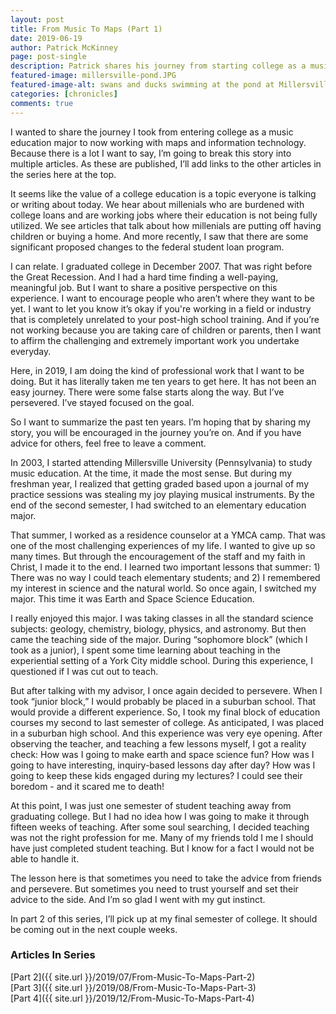 ```yaml
---
layout: post
title: From Music To Maps (Part 1)
date: 2019-06-19
author: Patrick McKinney
page: post-single
description: Patrick shares his journey from starting college as a music education major to realizing he did not want to teach.  Sometimes you should take other people's advice.  But other times you must trust your instinct. This is a multi-part series.
featured-image: millersville-pond.JPG
featured-image-alt: swans and ducks swimming at the pond at Millersville University
categories: [chronicles]
comments: true
---
```


I wanted to share the journey I took from entering college as a music education major to now working with maps and information technology.  Because there is a lot I want to say, I’m going to break this story into multiple articles.  As these are published, I’ll add links to the other articles in the series here at the top.

It seems like the value of a college education is a topic everyone is talking or writing about today.  We hear about millenials who are burdened with college loans and are working jobs where their education is not being fully utilized.  We see articles that talk about how millenials are putting off having children or buying a home.  And more recently, I saw that there are some significant proposed changes to the federal student loan program.

I can relate.  I graduated college in December 2007.  That was right before the Great Recession.  And I had a hard time finding a well-paying, meaningful job.  But I want to share a positive perspective on this experience.  I want to encourage people who aren’t where they want to be yet.  I want to let you know it’s okay if you're working in a field or industry that is completely unrelated to your post-high school training.  And if you’re not working because you are taking care of children or parents, then I want to affirm the challenging and extremely important work you undertake everyday.  

Here, in 2019, I am doing the kind of professional work that I want to be doing.  But it has literally taken me ten years to get here.  It has not been an easy journey.  There were some false starts along the way.  But I’ve persevered.  I’ve stayed focused on the goal.  

So I want to summarize the past ten years.  I’m hoping that by sharing my story, you will be encouraged in the journey you’re on.  And if you have advice for others, feel free to leave a comment.

In 2003, I started attending Millersville University (Pennsylvania) to study music education.  At the time, it made the most sense.  But during my freshman year, I realized that getting graded based upon a journal of my practice sessions was stealing my joy playing musical instruments.  By the end of the second semester, I had switched to an elementary education major.

That summer, I worked as a residence counselor at a YMCA camp.  That was one of the most challenging experiences of my life.  I wanted to give up so many times.  But through the encouragement of the staff and my faith in Christ, I made it to the end.  I learned two important lessons that summer: 1) There was no way I could teach elementary students; and 2) I remembered my interest in science and the natural world.  So once again, I switched my major.  This time it was Earth and Space Science Education.

I really enjoyed this major.  I was taking classes in all the standard science subjects: geology, chemistry, biology, physics, and astronomy.  But then came the teaching side of the major.  During “sophomore block” (which I took as a junior), I spent some time learning about teaching in the experiential setting of a York City middle school.  During this experience, I questioned if I was cut out to teach.

But after talking with my advisor, I once again decided to persevere.  When I took “junior block,” I would probably be placed in a suburban school.  That would provide a different experience.  So,  I took my final block of education courses my second to last semester of college.  As anticipated, I was placed in a suburban high school.  And this experience was very eye opening.  After observing the teacher, and teaching a few lessons myself, I got a reality check: How was I going to make earth and space science fun?  How was I going to have interesting, inquiry-based lessons day after day?  How was I going to keep these kids engaged during my lectures?  I could see their boredom - and it scared me to death!

At this point, I was just one semester of student teaching away from graduating college.  But I had no idea how I was going to make it through fifteen weeks of teaching.  After some soul searching, I decided teaching was not the right profession for me.  Many of my friends told I me I should have just completed student teaching.  But I know for a fact I would not be able to handle it.  

The lesson here is that sometimes you need to take the advice from friends and persevere.  But sometimes you need to trust yourself and set their advice to the side.  And I’m so glad I went with my gut instinct.

In part 2 of this series, I’ll pick up at my final semester of college.  It should be coming out in the next couple weeks.

### Articles In Series
[Part 2]({{ site.url }}/2019/07/From-Music-To-Maps-Part-2)
<br />
[Part 3]({{ site.url }}/2019/08/From-Music-To-Maps-Part-3)
<br />
[Part 4]({{ site.url }}/2019/12/From-Music-To-Maps-Part-4)